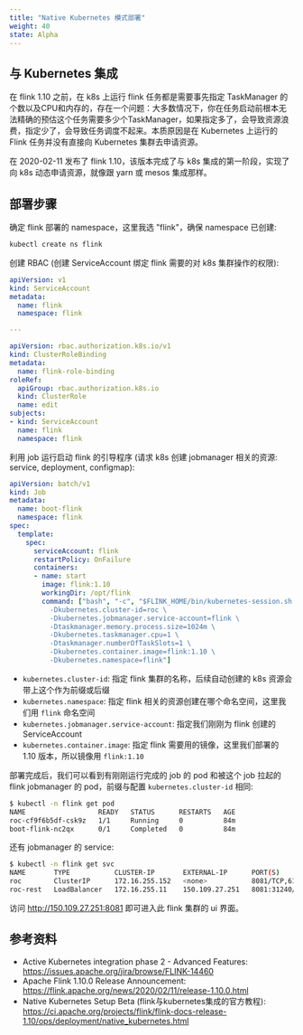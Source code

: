 ```yaml
---
title: "Native Kubernetes 模式部署"
weight: 40
state: Alpha
---
```


## 与 Kubernetes 集成

在 flink 1.10 之前，在 k8s 上运行 flink 任务都是需要事先指定 TaskManager 的个数以及CPU和内存的，存在一个问题：大多数情况下，你在任务启动前根本无法精确的预估这个任务需要多少个TaskManager，如果指定多了，会导致资源浪费，指定少了，会导致任务调度不起来。本质原因是在 Kubernetes 上运行的 Flink 任务并没有直接向 Kubernetes 集群去申请资源。

在 2020-02-11 发布了 flink 1.10，该版本完成了与 k8s 集成的第一阶段，实现了向 k8s 动态申请资源，就像跟 yarn 或 mesos 集成那样。

## 部署步骤

确定 flink 部署的 namespace，这里我选 "flink"，确保 namespace 已创建:

``` bash
kubectl create ns flink
```

创建 RBAC (创建 ServiceAccount 绑定 flink 需要的对 k8s 集群操作的权限):

``` yaml
apiVersion: v1
kind: ServiceAccount
metadata:
  name: flink
  namespace: flink

---

apiVersion: rbac.authorization.k8s.io/v1
kind: ClusterRoleBinding
metadata:
  name: flink-role-binding
roleRef:
  apiGroup: rbac.authorization.k8s.io
  kind: ClusterRole
  name: edit
subjects:
- kind: ServiceAccount
  name: flink
  namespace: flink
```

利用 job 运行启动 flink 的引导程序 (请求 k8s 创建 jobmanager 相关的资源: service, deployment, configmap):

``` yaml
apiVersion: batch/v1
kind: Job
metadata:
  name: boot-flink
  namespace: flink
spec:
  template:
    spec:
      serviceAccount: flink
      restartPolicy: OnFailure
      containers:
      - name: start
        image: flink:1.10
        workingDir: /opt/flink
        command: ["bash", "-c", "$FLINK_HOME/bin/kubernetes-session.sh \
          -Dkubernetes.cluster-id=roc \
          -Dkubernetes.jobmanager.service-account=flink \
          -Dtaskmanager.memory.process.size=1024m \
          -Dkubernetes.taskmanager.cpu=1 \
          -Dtaskmanager.numberOfTaskSlots=1 \
          -Dkubernetes.container.image=flink:1.10 \
          -Dkubernetes.namespace=flink"]
```

* `kubernetes.cluster-id`: 指定 flink 集群的名称，后续自动创建的 k8s 资源会带上这个作为前缀或后缀
* `kubernetes.namespace`: 指定 flink 相关的资源创建在哪个命名空间，这里我们用 `flink` 命名空间
* `kubernetes.jobmanager.service-account`: 指定我们刚刚为 flink 创建的 ServiceAccount
* `kubernetes.container.image`: 指定 flink 需要用的镜像，这里我们部署的 1.10 版本，所以镜像用 `flink:1.10`

部署完成后，我们可以看到有刚刚运行完成的 job 的 pod 和被这个 job 拉起的 flink jobmanager 的 pod，前缀与配置 `kubernetes.cluster-id` 相同:

``` bash
$ kubectl -n flink get pod
NAME                  READY   STATUS      RESTARTS   AGE
roc-cf9f6b5df-csk9z   1/1     Running     0          84m
boot-flink-nc2qx      0/1     Completed   0          84m
```

还有 jobmanager 的 service:

``` bash
$ kubectl -n flink get svc
NAME       TYPE           CLUSTER-IP       EXTERNAL-IP      PORT(S)                      AGE
roc        ClusterIP      172.16.255.152   <none>           8081/TCP,6123/TCP,6124/TCP   88m
roc-rest   LoadBalancer   172.16.255.11    150.109.27.251   8081:31240/TCP               88m
```

访问 http://150.109.27.251:8081 即可进入此 flink 集群的 ui 界面。

## 参考资料

* Active Kubernetes integration phase 2 - Advanced Features: https://issues.apache.org/jira/browse/FLINK-14460
* Apache Flink 1.10.0 Release Announcement: https://flink.apache.org/news/2020/02/11/release-1.10.0.html
* Native Kubernetes Setup Beta (flink与kubernetes集成的官方教程): https://ci.apache.org/projects/flink/flink-docs-release-1.10/ops/deployment/native_kubernetes.html
